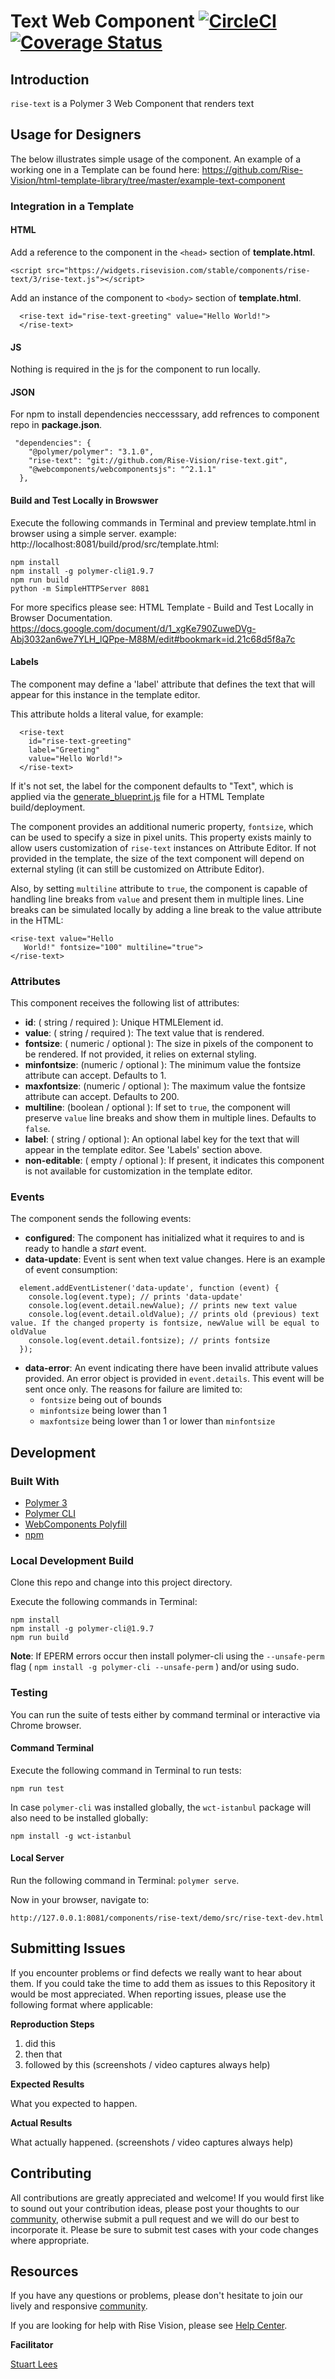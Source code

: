 # Text Web Component [![CircleCI](https://circleci.com/gh/Rise-Vision/rise-text/tree/master.svg?style=svg)](https://circleci.com/gh/Rise-Vision/rise-text/tree/master) [![Coverage Status](https://coveralls.io/repos/github/Rise-Vision/rise-text/badge.svg?branch=master)](https://coveralls.io/github/Rise-Vision/rise-text?branch=master)

## Introduction

`rise-text` is a Polymer 3 Web Component that renders text

## Usage for Designers
The below illustrates simple usage of the component. An example of a working one in a Template can be found here: 
https://github.com/Rise-Vision/html-template-library/tree/master/example-text-component

### Integration in a Template
#### HTML
Add a reference to the component in the `<head>` section of **template.html**.
```
<script src="https://widgets.risevision.com/stable/components/rise-text/3/rise-text.js"></script>
```

Add an instance of the component to `<body>` section of **template.html**.
```
  <rise-text id="rise-text-greeting" value="Hello World!">
  </rise-text>
```

#### JS
Nothing is required in the js for the component to run locally.

#### JSON
For npm to install dependencies neccesssary, add refrences to component repo in **package.json**.
```
 "dependencies": {
    "@polymer/polymer": "3.1.0",
    "rise-text": "git://github.com/Rise-Vision/rise-text.git",
    "@webcomponents/webcomponentsjs": "^2.1.1"
  },
```

#### Build and Test Locally in Browswer 
Execute the following commands in Terminal and preview template.html in browser using a simple server.  example: http://localhost:8081/build/prod/src/template.html:
```
npm install
npm install -g polymer-cli@1.9.7
npm run build
python -m SimpleHTTPServer 8081
```

For more specifics please see: HTML Template - Build and Test Locally in Browser Documentation. 
https://docs.google.com/document/d/1_xgKe790ZuweDVg-Abj3032an6we7YLH_lQPpe-M88M/edit#bookmark=id.21c68d5f8a7c


#### Labels
The component may define a 'label' attribute that defines the text that will appear for this instance in the template editor.

This attribute holds a literal value, for example:

```
  <rise-text
    id="rise-text-greeting"
    label="Greeting"
    value="Hello World!">
  </rise-text>
```

If it's not set, the label for the component defaults to "Text", which is applied via the [generate_blueprint.js](https://github.com/Rise-Vision/html-template-library/blob/master/generate_blueprint.js) file for a HTML Template build/deployment.

The component provides an additional numeric property, `fontsize`, which can be used to specify a size in pixel units. This property exists mainly to allow users customization of `rise-text` instances on Attribute Editor. If not provided in the template, the size of the text component will depend on external styling (it can still be customized on Attribute Editor).

Also, by setting `multiline` attribute to `true`, the component is capable of handling line breaks from `value` and present them in multiple lines. Line breaks can be simulated locally by adding a line break to the value attribute in the HTML:

```
<rise-text value="Hello
   World!" fontsize="100" multiline="true">
</rise-text>
```

### Attributes

This component receives the following list of attributes:

- **id**: ( string / required ): Unique HTMLElement id.
- **value**: ( string / required ): The text value that is rendered.
- **fontsize**: ( numeric / optional ): The size in pixels of the component to be rendered. If not provided, it relies on external styling.
- **minfontsize**: (numeric / optional ): The minimum value the fontsize attribute can accept. Defaults to 1.
- **maxfontsize**: (numeric / optional ): The maximum value the fontsize attribute can accept. Defaults to 200.
- **multiline**: (boolean / optional ): If set to `true`, the component will preserve `value` line breaks and show them in multiple lines. Defaults to `false`.
- **label**: ( string / optional ): An optional label key for the text that will appear in the template editor. See 'Labels' section above.
- **non-editable**: ( empty / optional ): If present, it indicates this component is not available for customization in the template editor.

### Events

The component sends the following events:

- **configured**: The component has initialized what it requires to and is ready to handle a _start_ event.
- **data-update**: Event is sent when text value changes. Here is an example of event consumption:
```
  element.addEventListener('data-update', function (event) {
    console.log(event.type); // prints 'data-update'
    console.log(event.detail.newValue); // prints new text value
    console.log(event.detail.oldValue); // prints old (previous) text value. If the changed property is fontsize, newValue will be equal to oldValue
    console.log(event.detail.fontsize); // prints fontsize
  });
```
- **data-error**: An event indicating there have been invalid attribute values provided. An error object is provided in `event.details`. This event will be sent once only. The reasons for failure are limited to:
  - `fontsize` being out of bounds
  - `minfontsize` being lower than 1
  - `maxfontsize` being lower than 1 or lower than `minfontsize`

## Development
### Built With
- [Polymer 3](https://www.polymer-project.org/)
- [Polymer CLI](https://github.com/Polymer/tools/tree/master/packages/cli)
- [WebComponents Polyfill](https://www.webcomponents.org/polyfills/)
- [npm](https://www.npmjs.org)

### Local Development Build
Clone this repo and change into this project directory.

Execute the following commands in Terminal:

```
npm install
npm install -g polymer-cli@1.9.7
npm run build
```

**Note**: If EPERM errors occur then install polymer-cli using the `--unsafe-perm` flag ( `npm install -g polymer-cli --unsafe-perm` ) and/or using sudo.

### Testing
You can run the suite of tests either by command terminal or interactive via Chrome browser.

#### Command Terminal
Execute the following command in Terminal to run tests:

```
npm run test
```

In case `polymer-cli` was installed globally, the `wct-istanbul` package will also need to be installed globally:

```
npm install -g wct-istanbul
```

#### Local Server
Run the following command in Terminal: `polymer serve`.

Now in your browser, navigate to:

```
http://127.0.0.1:8081/components/rise-text/demo/src/rise-text-dev.html
```

## Submitting Issues
If you encounter problems or find defects we really want to hear about them. If you could take the time to add them as issues to this Repository it would be most appreciated. When reporting issues, please use the following format where applicable:

**Reproduction Steps**

1. did this
2. then that
3. followed by this (screenshots / video captures always help)

**Expected Results**

What you expected to happen.

**Actual Results**

What actually happened. (screenshots / video captures always help)

## Contributing
All contributions are greatly appreciated and welcome! If you would first like to sound out your contribution ideas, please post your thoughts to our [community](https://help.risevision.com/hc/en-us/community/topics), otherwise submit a pull request and we will do our best to incorporate it. Please be sure to submit test cases with your code changes where appropriate.

## Resources
If you have any questions or problems, please don't hesitate to join our lively and responsive [community](https://help.risevision.com/hc/en-us/community/topics).

If you are looking for help with Rise Vision, please see [Help Center](https://help.risevision.com/hc/en-us).

**Facilitator**

[Stuart Lees](https://github.com/stulees "Stuart Lees")
